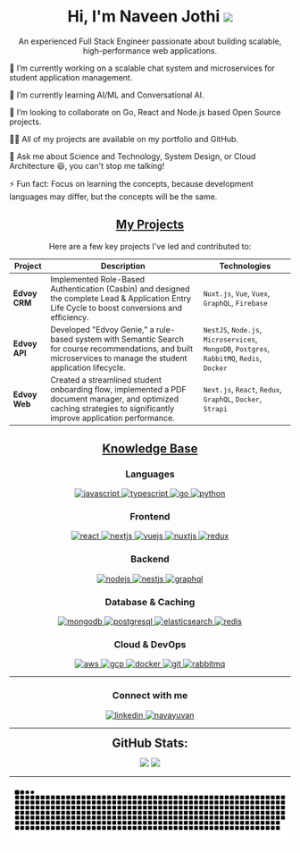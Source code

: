 <h1 align="center">Hi, I'm Naveen Jothi <img width="30px" src="https://raw.githubusercontent.com/iampavangandhi/iampavangandhi/master/gifs/Hi.gif"></h1>
<p font-size="20" align="center">An experienced Full Stack Engineer passionate about building scalable, high-performance web applications.</p>

🔭 I’m currently working on a scalable chat system and microservices for student application management.

🌱 I’m currently learning AI/ML and Conversational AI.

🤝 I’m looking to collaborate on Go, React and Node.js based Open Source projects.

👨‍💻 All of my projects are available on my portfolio and GitHub.

💬 Ask me about Science and Technology, System Design, or Cloud Architecture 😆, you can't stop me talking!

⚡ Fun fact: Focus on learning the concepts, because development languages may differ, but the concepts will be the same.

<h2 align="center"><u><b>My Projects</b></u></h2>

<p align="center">Here are a few key projects I've led and contributed to:</p>

<table align="center">
<thead>
<tr>
<th>Project</th>
<th>Description</th>
<th>Technologies</th>
</tr>
</thead>
<tbody>
<tr>
<td><strong>Edvoy CRM</strong></td>
<td>Implemented Role-Based Authentication (Casbin) and designed the complete Lead & Application Entry Life Cycle to boost conversions and efficiency.</td>
<td><code>Nuxt.js</code>, <code>Vue</code>, <code>Vuex</code>, <code>GraphQL</code>, <code>Firebase</code></td>
</tr>
<tr>
<td><strong>Edvoy API</strong></td>
<td>Developed "Edvoy Genie," a rule-based system with Semantic Search for course recommendations, and built microservices to manage the student application lifecycle.</td>
<td><code>NestJS</code>, <code>Node.js</code>, <code>Microservices</code>, <code>MongoDB</code>, <code>Postgres</code>, <code>RabbitMQ</code>, <code>Redis</code>, <code>Docker</code></td>
</tr>
<tr>
<td><strong>Edvoy Web</strong></td>
<td>Created a streamlined student onboarding flow, implemented a PDF document manager, and optimized caching strategies to significantly improve application performance.</td>
<td><code>Next.js</code>, <code>React</code>, <code>Redux</code>, <code>GraphQL</code>, <code>Docker</code>, <code>Strapi</code></td>
</tr>
</tbody>
</table>

<h2 align="center"><u><b>Knowledge Base</b></u></h2>

<h3 align="center">Languages</h3>
<p align="center">
<a href="https://developer.mozilla.org/en-US/docs/Web/JavaScript" target="_blank">
<img src="https://img.shields.io/badge/Javascript-F7DF1E.svg?style=for-the-badge&logo=javascript&logoColor=black" alt="javascript"/>
</a>
<a href="https://www.typescriptlang.org/" target="_blank">
<img src="https://img.shields.io/badge/typescript-3178C6.svg?style=for-the-badge&logo=typescript&logoColor=white" alt="typescript"/>
</a>
<a href="https://golang.org/" target="_blank">
<img src="https://img.shields.io/badge/Go-00ADD8.svg?style=for-the-badge&logo=go&logoColor=white" alt="go"/>
</a>
<a href="https://www.python.org/" target="_blank">
<img src="https://img.shields.io/badge/python-3776AB.svg?style=for-the-badge&logo=python&logoColor=white" alt="python"/>
</a>
</p>

<h3 align="center">Frontend</h3>
<p align="center">
<a href="https://reactjs.org/" target="_blank">
<img src="https://img.shields.io/badge/reactjs-61DAFB.svg?style=for-the-badge&logo=react&logoColor=black" alt="react"/>
</a>
<a href="https://nextjs.org/" target="_blank">
<img src="https://img.shields.io/badge/Next.js-000000.svg?style=for-the-badge&logo=nextdotjs&logoColor=white" alt="nextjs"/>
</a>
<a href="https://vuejs.org/" target="_blank">
<img src="https://img.shields.io/badge/Vue.js-4FC08D.svg?style=for-the-badge&logo=vuedotjs&logoColor=white" alt="vuejs"/>
</a>
<a href="https://nuxtjs.org/" target="_blank">
<img src="https://img.shields.io/badge/Nuxt.js-00DC82.svg?style=for-the-badge&logo=nuxtdotjs&logoColor=white" alt="nuxtjs"/>
</a>
<a href="https://redux.js.org" target="_blank">
<img src="https://img.shields.io/badge/redux-764ABC.svg?style=for-the-badge&logo=redux&logoColor=white" alt="redux"/>
</a>
</p>

<h3 align="center">Backend</h3>
<p align="center">
<a href="https://nodejs.org" target="_blank">
<img src="https://img.shields.io/badge/node.js-339933.svg?style=for-the-badge&logo=nodedotjs&logoColor=white" alt="nodejs"/>
</a>
<a href="https://nestjs.com/" target="_blank">
<img src="https://img.shields.io/badge/NestJS-E0234E.svg?style=for-the-badge&logo=nestjs&logoColor=white" alt="nestjs"/>
</a>
<a href="https://graphql.org" target="_blank">
<img src="https://img.shields.io/badge/GraphQL-E10098.svg?style=for-the-badge&logo=graphql&logoColor=white" alt="graphql" />
</a>
</p>

<h3 align="center">Database & Caching</h3>
<p align="center">
<a href="https://www.mongodb.com/" target="_blank">
<img src="https://img.shields.io/badge/mongodb-47A248.svg?style=for-the-badge&logo=mongodb&logoColor=white" alt="mongodb"/>
</a>
<a href="https://www.postgresql.org" target="_blank">
<img src="https://img.shields.io/badge/postgreSQL-4169E1.svg?style=for-the-badge&logo=postgresql&logoColor=white" alt="postgresql"/>
</a>
<a href="https://www.elastic.co/" target="_blank">
<img src="https://img.shields.io/badge/ElasticSearch-005571.svg?style=for-the-badge&logo=elasticsearch&logoColor=white" alt="elasticsearch"/>
</a>
<a href="https://redis.io" target="_blank">
<img src="https://img.shields.io/badge/redis-DC382D.svg?style=for-the-badge&logo=redis&logoColor=white" alt="redis"/>
</a>
</p>

<h3 align="center">Cloud & DevOps</h3>
<p align="center">
<a href="https://aws.amazon.com/" target="_blank">
<img src="https://img.shields.io/badge/AWS-232F3E.svg?style=for-the-badge&logo=amazon-aws&logoColor=white" alt="aws"/>
</a>
<a href="https://cloud.google.com/" target="_blank">
<img src="https://img.shields.io/badge/Google_Cloud-4285F4?style=for-the-badge&logo=google-cloud&logoColor=white" alt="gcp"/>
</a>
<a href="https://www.docker.com/" target="_blank">
<img src="https://img.shields.io/badge/docker-2496ED.svg?style=for-the-badge&logo=docker&logoColor=white" alt="docker"/>
</a>
<a href="https://git-scm.com/" target="_blank">
<img src="https://img.shields.io/badge/git-F05032.svg?style=for-the-badge&logo=git&logoColor=white" alt="git"/>
</a>
<a href="https://www.rabbitmq.com" target="_blank">
<img src="https://img.shields.io/badge/Rabbitmq-FF6600.svg?style=for-the-badge&logo=rabbitmq&logoColor=white" alt="rabbitmq"/>
</a>
</p>

----

<h3 align="center">Connect with me</h3>

<p align="center">
  <a href="https://linkedin.com/in/naveen-jothi" target="_blank">
    <img src="https://img.shields.io/badge/Linked%20In-0A66C2.svg?style=for-the-badge&logo=linkedin&logoColor=white" alt="linkedin"/>
  </a>
  <a href="mailto:naveenjothi040@gmail.com?subject=Hello from GitHub!" target="_blank">
    <img src="https://img.shields.io/badge/Gmail-0078D4.svg?style=for-the-badge&logo=gmail&logoColor=white" alt="navayuvan"/>
  </a>
</p>

----

<div align="center">
<h2 align="center" style="margin: 5px 10px;">GitHub Stats:</h2> 

[![](https://github-readme-stats.vercel.app/api?username=naveenjothi&show_icons=true&theme=tokyonight&hide_border=true&locale=en)](https://github.com/naveenjothi)
[![](https://github-readme-streak-stats.herokuapp.com/?user=naveenjothi&theme=material-palenight)](https://github.com/naveenjothi)
</div>

----

<p align="center">
  <img  src="https://raw.githubusercontent.com/naveenjothi/naveenjothi/main/github-contribution-grid-snake.svg"
    alt="example" />
</p>
